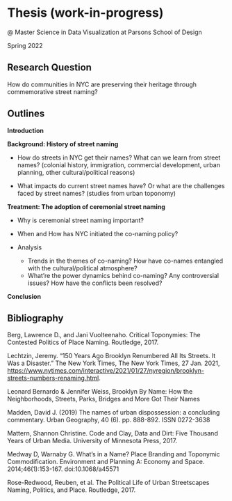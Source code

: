 # Thesis (work-in-progress)
@ Master Science in Data Visualization at Parsons School of Design

Spring 2022

## Research Question

How do communities in NYC are preserving their heritage through commemorative street naming?

## Outlines
**Introduction**

**Background: History of street naming**

-   How do streets in NYC get their names? What can we learn from street names? (colonial history, immigration, commercial development, urban planning, other cultural/political reasons)
    
-   What impacts do current street names have? Or what are the challenges faced by street names? (studies from urban toponomy)
    

**Treatment: The adoption of ceremonial street naming**

-   Why is ceremonial street naming important?
    

-   When and How has NYC initiated the co-naming policy?
    
-   Analysis
	- Trends in the themes of co-naming? How have co-names entangled with the cultural/political atmosphere?
	- What’re the power dynamics behind co-naming? Any controversial issues? How have the conflicts been resolved?
    

**Conclusion**

## Bibliography

  

Berg, Lawrence D., and Jani Vuolteenaho. Critical Toponymies: The Contested Politics of Place Naming. Routledge, 2017.

  

Lechtzin, Jeremy. “150 Years Ago Brooklyn Renumbered All Its Streets. It Was a Disaster.” The New York Times, The New York Times, 27 Jan. 2021, https://www.nytimes.com/interactive/2021/01/27/nyregion/brooklyn-streets-numbers-renaming.html.

  

Leonard Bernardo & Jennifer Weiss, Brooklyn By Name: How the Neighborhoods, Streets, Parks, Bridges and More Got Their Names

  

Madden, David J. (2019) The names of urban dispossession: a concluding commentary. Urban Geography, 40 (6). pp. 888-892. ISSN 0272-3638

  

Mattern, Shannon Christine. Code and Clay, Data and Dirt: Five Thousand Years of Urban Media. University of Minnesota Press, 2017.

Medway D, Warnaby G. What’s in a Name? Place Branding and Toponymic Commodification. Environment and Planning A: Economy and Space. 2014;46(1):153-167. doi:10.1068/a45571

  

Rose-Redwood, Reuben, et al. The Political Life of Urban Streetscapes Naming, Politics, and Place. Routledge, 2017.
